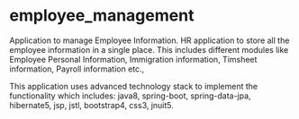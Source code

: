 # employee_management
Application to manage Employee Information. HR application to store all the employee information in a single place. 
This includes different modules like Employee Personal Information, Immigration information, Timsheet information, Payroll information etc.,

This application uses advanced technology stack to implement the functionality which includes:
java8, spring-boot, spring-data-jpa, hibernate5, jsp, jstl, bootstrap4, css3, jnuit5.
